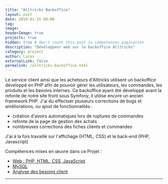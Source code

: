 ```yaml
---
title: "Alltricks Backoffice"
layout: post
date: 2018-01-15 00:00
tag:
image:
headerImage: true
projects: true
hidden: true # don't count this post in competences pagination
description: "Développeur web sur le backoffice Alltricks"
category: project
author: Lucas
externalLink: false
permalink: /alltricks-backoffice.html
---
```


Le service client ainsi que les acheteurs d'Alltricks utilisent un backoffice développé en PHP
afin de pouvoir gérer les utilisateurs, les commandes, les produits et les besoins internes.
Ce backoffice ayant été développé avant la refonte de notre site front sous Symfony, il utilise encore
un ancien framework PHP.
J'ai du effectuer plusieurs corrections de bugs et améliorations, ou ajout de fonctionnalités :
- création d'avoirs automatiques lors de ruptures de commandes
- refonte de la page de gestion des achats
- nombreuses corrections des fiches clients et commandes

J'ai à la fois travaillé sur l'affichage (HTML, CSS) et le back-end (PHP, Javascript)

Compétences mises en œuvre dans ce Projet :

- [Web : PHP, HTML, CSS, JavaScript]({{site.url}}/myportfolio/devweb)
- [MySQL]({{site.url}}/myportfolio/mysql)
- [Analyse des besoins client]({{site.url}}/myportfolio/analyse-besoin)



---
